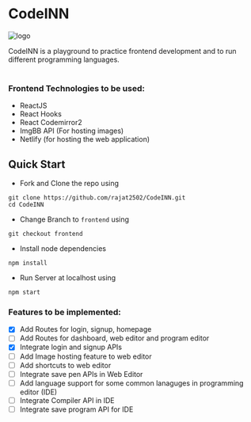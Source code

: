 # CodeINN

![logo](https://user-images.githubusercontent.com/42115530/92988202-e29fcb80-f4e6-11ea-8464-40a6d0bd5297.png)

CodeINN is a playground to practice frontend development and to run different programming languages.
<br /><br />

### Frontend Technologies to be used:

- ReactJS
- React Hooks
- React Codemirror2
- ImgBB API (For hosting images)
- Netlify (for hosting the web application)

## Quick Start

- Fork and Clone the repo using

```
git clone https://github.com/rajat2502/CodeINN.git
cd CodeINN
```

- Change Branch to `frontend` using

```
git checkout frontend
```

- Install node dependencies

```
npm install
```

- Run Server at localhost using

```
npm start
```

### Features to be implemented:

- [x] Add Routes for login, signup, homepage
- [ ] Add Routes for dashboard, web editor and program editor
- [x] Integrate login and signup APIs
- [ ] Add Image hosting feature to web editor
- [ ] Add shortcuts to web editor
- [ ] Integrate save pen APIs in Web Editor
- [ ] Add language support for some common lanaguges in programming editor (IDE)
- [ ] Integrate Compiler API in IDE
- [ ] Integrate save program API for IDE
